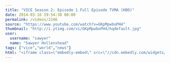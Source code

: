 ```yaml
---
title: "VICE Season 2: Episode 1 Full Episode TVMA (HBO)"
date: 2014-03-16 19:54:38 00:00
permalink: /videos/2246
source: "https://www.youtube.com/watch?v=GKpMpwboPH4"
thumbnail: "http://i.ytimg.com/vi/GKpMpwboPH4/hqdefault.jpg"
user:
  username: "sawyer"
  name: "Sawyer Hollenshead"
tags: ["vice","world","news"]
html: "<iframe class=\"embedly-embed\" src=\"//cdn.embedly.com/widgets/media.html?src=http%3A%2F%2Fwww.youtube.com%2Fembed%2FGKpMpwboPH4%3Fwmode%3Dtransparent&url=http%3A%2F%2Fwww.youtube.com%2Fwatch%3Fv%3DGKpMpwboPH4&image=http%3A%2F%2Fi.ytimg.com%2Fvi%2FGKpMpwboPH4%2Fhqdefault.jpg&key=daaebf4d9cdd46779200162d0ca86e20&type=text%2Fhtml&schema=youtube\" width=\"854\" height=\"480\" scrolling=\"no\" frameborder=\"0\" allowfullscreen></iframe>"
---
```


